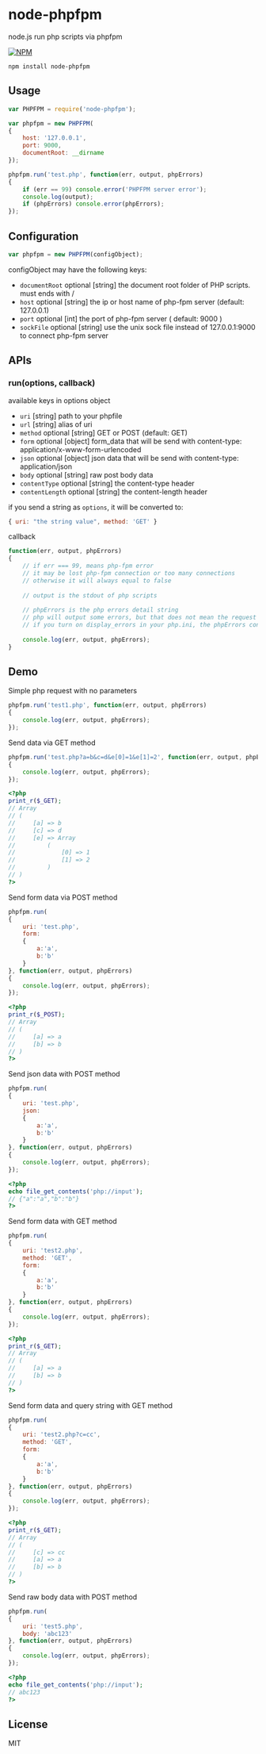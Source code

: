 # node-phpfpm
node.js run php scripts via phpfpm

[![NPM](https://nodei.co/npm/node-phpfpm.png?downloads=true&stars=true)](https://www.npmjs.com/package/node-phpfpm)

```
npm install node-phpfpm
```

## Usage

```js
var PHPFPM = require('node-phpfpm');

var phpfpm = new PHPFPM(
{
	host: '127.0.0.1',
	port: 9000,
	documentRoot: __dirname
});

phpfpm.run('test.php', function(err, output, phpErrors)
{
	if (err == 99) console.error('PHPFPM server error');
	console.log(output);
	if (phpErrors) console.error(phpErrors);
});
```

## Configuration

```js
var phpfpm = new PHPFPM(configObject);
```

configObject may have the following keys:


* `documentRoot` optional [string] the document root folder of PHP scripts. must ends with /
* `host` optional [string] the ip or host name of php-fpm server (default: 127.0.0.1)
* `port` optional [int] the port of php-fpm server ( default: 9000 )
* `sockFile` optional [string] use the unix sock file instead of 127.0.0.1:9000 to connect php-fpm server 


## APIs

### run(options, callback)

available keys in options object


* `uri` [string] path to your phpfile
* `url` <optinal> [string] alias of uri
* `method` optional [string] GET or POST (default: GET)
* `form` optional [object] form_data that will be send with content-type: application/x-www-form-urlencoded 
* `json` optional [object] json data that will be send with content-type: application/json 
* `body` optional [string] raw post body data
* `contentType` optional [string] the content-type header
* `contentLength` optional [string] the content-length header


if you send a string as `options`, it will be converted to:

```js
{ uri: "the string value", method: 'GET' }
```

callback

```js
function(err, output, phpErrors)
{
	// if err === 99, means php-fpm error 
	// it may be lost php-fpm connection or too many connections
	// otherwise it will always equal to false
	
	// output is the stdout of php scripts
	
	// phpErrors is the php errors detail string
	// php will output some errors, but that does not mean the request fails
	// if you turn on display_errors in your php.ini, the phpErrors content will also be found in the output string
	
	console.log(err, output, phpErrors); 
}
```

## Demo

Simple php request with no parameters
```js
phpfpm.run('test1.php', function(err, output, phpErrors)
{
	console.log(err, output, phpErrors);
});
```

Send data via GET method
```js
phpfpm.run('test.php?a=b&c=d&e[0]=1&e[1]=2', function(err, output, phpErrors)
{
	console.log(err, output, phpErrors);
});
```
```php
<?php
print_r($_GET);
// Array
// (
//     [a] => b
//     [c] => d
//     [e] => Array
//         (
//             [0] => 1
//             [1] => 2
//         )
// )
?>
```

Send form data via POST method
```js
phpfpm.run(
{
	uri: 'test.php',
	form: 
	{
		a:'a',
		b:'b'
	}
}, function(err, output, phpErrors)
{
	console.log(err, output, phpErrors);
});
```
```php
<?php
print_r($_POST);
// Array
// (
//     [a] => a
//     [b] => b
// )
?>
```

Send json data with POST method
```js
phpfpm.run(
{
	uri: 'test.php',
	json: 
	{
		a:'a',
		b:'b'
	}
}, function(err, output, phpErrors)
{
	console.log(err, output, phpErrors);
});
```
```php
<?php
echo file_get_contents('php://input');
// {"a":"a","b":"b"}
?>
```

Send form data with GET method
```js
phpfpm.run(
{
	uri: 'test2.php',
	method: 'GET',
	form: 
	{
		a:'a',
		b:'b'
	}
}, function(err, output, phpErrors)
{
	console.log(err, output, phpErrors);
});
```
```php
<?php
print_r($_GET);
// Array
// (
//     [a] => a
//     [b] => b
// )
?>
```

Send form data and query string with GET method
```js
phpfpm.run(
{
	uri: 'test2.php?c=cc',
	method: 'GET',
	form: 
	{
		a:'a',
		b:'b'
	}
}, function(err, output, phpErrors)
{
	console.log(err, output, phpErrors);
});
```
```php
<?php
print_r($_GET);
// Array
// (
//     [c] => cc
//     [a] => a
//     [b] => b
// )
?>
```

Send raw body data with POST method
```js
phpfpm.run(
{
	uri: 'test5.php',
	body: 'abc123'
}, function(err, output, phpErrors)
{
	console.log(err, output, phpErrors);
});
```
```php
<?php
echo file_get_contents('php://input');
// abc123
?>
```

## License
MIT
